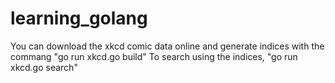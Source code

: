 # learning_golang
You can download the xkcd comic data online and generate indices with the commang "go run xkcd.go build"
To search using the indices, "go run xkcd.go search"
